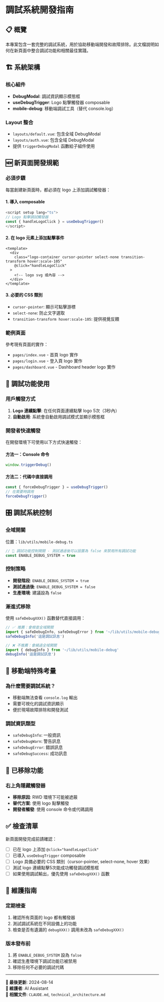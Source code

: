 # 調試系統開發指南

## 📋 概覽

本專案包含一套完整的調試系統，用於協助移動端開發和故障排除。此文檔說明如何在新頁面中整合調試功能和相關最佳實踐。

## 🏗️ 系統架構

### 核心組件
- **DebugModal**: 調試資訊顯示模態框
- **useDebugTrigger**: Logo 點擊觸發器 composable
- **mobile-debug**: 移動端調試工具（替代 console.log）

### Layout 整合
- `layouts/default.vue`: 包含全域 DebugModal
- `layouts/auth.vue`: 包含全域 DebugModal
- 提供 `triggerDebugModal` 函數給子組件使用

## 🆕 新頁面開發規範

### 必須步驟
每當創建新頁面時，都必須在 logo 上添加調試觸發器：

#### 1. 導入 composable
```typescript
<script setup lang="ts">
// Logo 點擊調試觸發器
const { handleLogoClick } = useDebugTrigger()
</script>
```

#### 2. 在 logo 元素上添加點擊事件
```vue
<template>
  <div 
    class="logo-container cursor-pointer select-none transition-transform hover:scale-105"
    @click="handleLogoClick"
  >
    <!-- logo svg 或內容 -->
  </div>
</template>
```

#### 3. 必要的 CSS 類別
- `cursor-pointer`: 顯示可點擊游標
- `select-none`: 防止文字選取
- `transition-transform hover:scale-105`: 提供視覺反饋

### 範例頁面
參考現有頁面的實作：
- `pages/index.vue` - 首頁 logo 實作
- `pages/login.vue` - 登入頁 logo 實作  
- `pages/dashboard.vue` - Dashboard header logo 實作

## 🔧 調試功能使用

### 用戶觸發方式
1. **Logo 連續點擊**: 在任何頁面連續點擊 logo 5次（3秒內）
2. **自動啟用**: 系統會自動啟用調試模式並顯示模態框

### 開發者快速觸發
在開發環境下可使用以下方式快速觸發：

#### 方法一：Console 命令
```javascript
window.triggerDebug()
```

#### 方法二：代碼中直接調用
```typescript
const { forceDebugTrigger } = useDebugTrigger()
// 在需要時調用
forceDebugTrigger()
```

## 🎛️ 調試系統控制

### 全域開關
位置：`lib/utils/mobile-debug.ts`

```typescript
// 🔧 調試功能控制開關 - 測試通過後可以設置為 false 來禁用所有調試功能
const ENABLE_DEBUG_SYSTEM = true
```

### 控制策略
- **開發階段**: `ENABLE_DEBUG_SYSTEM = true`
- **測試通過後**: `ENABLE_DEBUG_SYSTEM = false`
- **生產環境**: 建議設為 `false`

### 漸進式移除
使用 `safeDebugXXX()` 函數替代直接調用：
```typescript
// ✅ 推薦：會檢查全域開關
import { safeDebugInfo, safeDebugError } from '~/lib/utils/mobile-debug'
safeDebugInfo('這是調試訊息')

// ❌ 不推薦：會繞過全域開關
import { debugInfo } from '~/lib/utils/mobile-debug'
debugInfo('這是調試訊息')
```

## 📱 移動端特殊考量

### 為什麼需要調試系統？
- 移動端無法查看 `console.log` 輸出
- 需要可視化的調試資訊顯示
- 便於現場故障排除和開發測試

### 調試資訊類型
- `safeDebugInfo`: 一般資訊
- `safeDebugWarn`: 警告訊息  
- `safeDebugError`: 錯誤訊息
- `safeDebugSuccess`: 成功訊息

## 🚫 已移除功能

### 右上角隱藏觸發器
- **移除原因**: RWD 環境下可能被遮蔽
- **替代方案**: 使用 logo 點擊觸發
- **開發者觸發**: 使用 console 命令或代碼調用

## ✅ 檢查清單

新頁面開發完成前請確認：

- [ ] 已在 logo 上添加 `@click="handleLogoClick"`
- [ ] 已導入 `useDebugTrigger` composable
- [ ] Logo 具備必要的 CSS 類別（cursor-pointer, select-none, hover 效果）
- [ ] 測試 logo 連續點擊5次能成功觸發調試模態框
- [ ] 如果使用調試輸出，優先使用 `safeDebugXXX()` 函數

## 🔄 維護指南

### 定期檢查
1. 確認所有頁面的 logo 都有觸發器
2. 測試調試系統在不同設備上的功能
3. 檢查是否有遺漏的 `debugXXX()` 調用未改為 `safeDebugXXX()`

### 版本發布前
1. 將 `ENABLE_DEBUG_SYSTEM` 設為 `false`
2. 確認生產環境下調試功能已被禁用
3. 移除任何不必要的調試代碼

---

**📝 最後更新**: 2024-08-14  
**🔧 維護者**: AI Assistant  
**📍 相關文件**: `CLAUDE.md`, `technical_architecture.md`